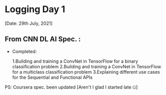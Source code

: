 # Logging Day 1 

[Date: 29th July, 2021]

## From CNN DL AI Spec. :

- Completed:

  1.Building and training a ConvNet in TensorFlow for a binary classification problem
  2.Building and training a ConvNet in TensorFlow for a multiclass classification problem
  3.Explaining different use cases for the Sequential and Functional APIs

PS: Coursera spec. been updated [Aren't I glad I started late 🤐]
